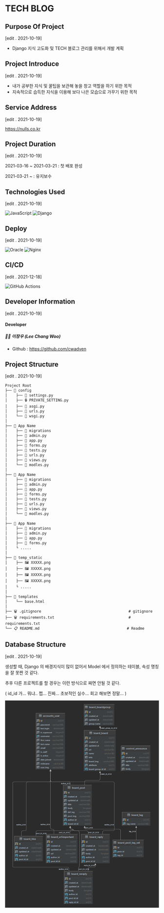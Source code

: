 # TECH BLOG

## Purpose Of Project

[edit . 2021-10-19]

- Django 지식 고도화 및 TECH 블로그 관리를 위해서 개발 계획

## Project Introduce

[edit . 2021-10-19]

- 내가 공부한 지식 및 꿀팁을 보관해 놓을 창고 역할을 하기 위한 목적
- 지속적으로 습득한 지식을 이용해 보다 나은 모습으로 가꾸기 위한 목적

## Service Address

[edit . 2021-10-19]

https://nulls.co.kr

## Project Duration

[edit . 2021-10-19]

2021-03-16 ~ 2021-03-21 : 첫 배포 완성

2021-03-21 ~ : 유지보수

## Technologies Used

[edit . 2021-10-19]

![JavaScript](https://img.shields.io/badge/javascript-%23323330.svg?style=for-the-badge&logo=javascript&logoColor=%23F7DF1E) ![Django](https://img.shields.io/badge/django-%23092E20.svg?style=for-the-badge&logo=django&logoColor=white)

## Deploy

[edit . 2021-10-19]

![Oracle](https://img.shields.io/badge/Oracle-F80000?style=for-the-badge&logo=oracle&logoColor=white) ![Nginx](https://img.shields.io/badge/nginx-%23009639.svg?style=for-the-badge&logo=nginx&logoColor=white) 

## CI/CD

[edit . 2021-12-18]

![GitHub Actions](https://img.shields.io/badge/githubactions-%232671E5.svg?style=for-the-badge&logo=githubactions&logoColor=white)

## Developer Information

[edit . 2021-10-19]

#### Developer

##### 👨‍🦱 이창우 (Lee Chang Woo)

- Github : https://github.com/cwadven

## Project Structure

[edit . 2021-10-19]

```
Project Root
├── 📂 config
│    ├── 📜 settings.py
│    ├── 🔒 PRIVATE_SETTING.py
│    ├── 📜 asgi.py
│    ├── 📜 urls.py
│    └── 📜 wsgi.py
│
├── 📂 App Name
│    ├── 📂 migrations                                                      
│    ├── 📜 admin.py                                
│    ├── 📜 app.py
│    ├── 📜 forms.py
│    ├── 📜 tests.py
│    ├── 📜 urls.py
│    ├── 📜 views.py
│    └── 📜 modles.py                                     
│
├── 📂 App Name
│    ├── 📂 migrations                                     
│    ├── 📜 admin.py                                  
│    ├── 📜 app.py
│    ├── 📜 forms.py
│    ├── 📜 tests.py
│    ├── 📜 urls.py
│    ├── 📜 views.py
│    └── 📜 modles.py  
│  
├── 📂 App Name
│    ├── 📂 migrations                                     
│    ├── 📜 admin.py                                  
│    ├── 📜 app.py
│    ├── 📜 forms.py
│    └ .....
│
├── 📂 temp_static
│    ├── 🖼 XXXXX.png                                     
│    ├── 🖼 XXXXX.png                                  
│    ├── 🖼 XXXXX.png
│    ├── 🖼 XXXXX.png
│    └ .....
│
├── 📂 templates
│    └── base.html    
│
├── 🗑 .gitignore                                        # gitignore
├── 🗑 requirements.txt                                  # requirements.txt
└── 📋 README.md                                        # Readme
```

## Database Structure

[edit . 2021-10-19]

생성할 때, Django 의 배경지식이 많이 없어서 Model 에서 정의하는 테이블, 속성 명칭을 잘 못짠 것 같다.

추후 다른 프로젝트를 할 경우는 이런 방식으로 짜면 안될 것 같다.

( id_id 가... 뭐냐.. 쩝... 진짜... 초보적인 실수... 회고 해보면 정말... )

![img.png](img.png)